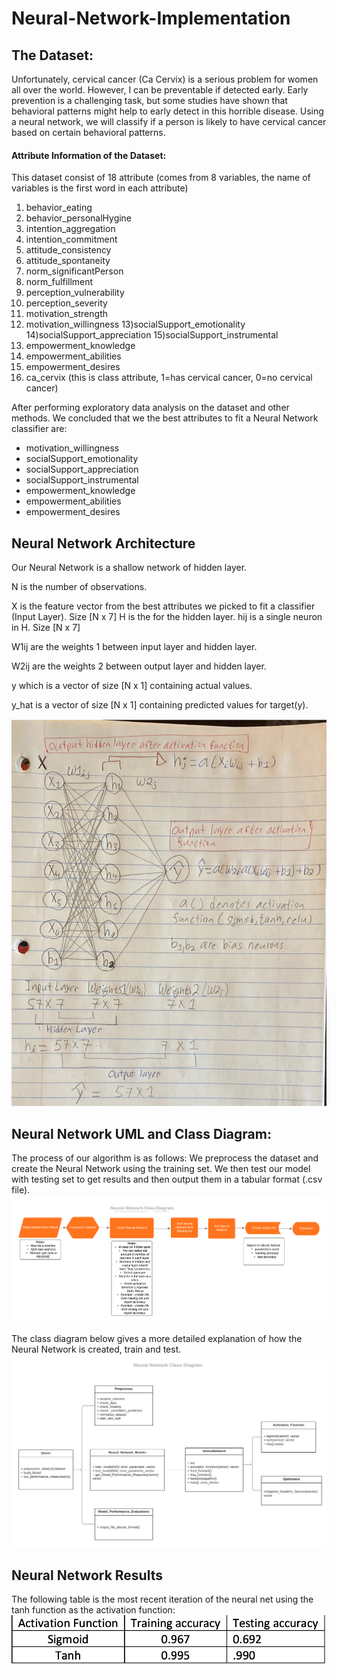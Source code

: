# Neural-Network-Implementation

## The Dataset:
Unfortunately, cervical cancer (Ca Cervix) is a serious problem for women all over the world.
However, I can be preventable if detected early. Early prevention is a challenging task, but some studies
have shown that behavioral patterns might help to early detect in this horrible disease.
Using a neural network, we will classify if a person is likely to have cervical cancer based on certain
behavioral patterns.
 
#### Attribute Information of the Dataset:
This dataset consist of 18 attribute (comes from 8 variables, the name of variables is the first word in each attribute)
1) behavior_eating
2) behavior_personalHygine
3) intention_aggregation
4) intention_commitment
5) attitude_consistency
6) attitude_spontaneity
7) norm_significantPerson
8) norm_fulfillment
9) perception_vulnerability
10) perception_severity 
11) motivation_strength
12) motivation_willingness 
13)socialSupport_emotionality
14)socialSupport_appreciation
15)socialSupport_instrumental 
16) empowerment_knowledge 
17) empowerment_abilities
18) empowerment_desires
19) ca_cervix (this is class attribute, 1=has cervical cancer, 0=no cervical cancer)

After performing exploratory data analysis on the dataset and other methods. We concluded
that we the best attributes to fit a Neural Network classifier are:

- motivation_willingness 
- socialSupport_emotionality 
- socialSupport_appreciation
- socialSupport_instrumental 
- empowerment_knowledge
- empowerment_abilities
- empowerment_desires



## Neural Network Architecture
Our Neural Network is a shallow network of hidden layer.

N is the number of observations.

X is the feature vector from the best attributes we picked to fit a classifier (Input Layer). Size [N x 7] H is the for the hidden layer. hij is a single neuron in H. Size [N x 7]

W1ij are the weights 1 between input layer and hidden layer.

W2ij are the weights 2 between output layer and hidden layer.

y which is a vector of size [N x 1] containing actual values.

y_hat is a vector of size [N x 1] containing predicted values for target(y).

![Neural Network Flow](https://github.com/JaimeGoB/Neural-Network-Implementation/blob/master/images/nn-architecture.png)


## Neural Network UML and Class Diagram:
The process of our algorithm is as follows:
We preprocess the dataset and create the Neural Network using the training set. We then test our model with testing set to get results and then output them in a tabular format (.csv file).
![Neural Network Flow](https://github.com/JaimeGoB/Neural-Network-Implementation/blob/master/images/Neural-Network-Flow.png)

The class diagram below gives a more detailed explanation of how the Neural Network is created, train and test.
![Neural Network Flow](https://github.com/JaimeGoB/Neural-Network-Implementation/blob/master/images/Neural-Network.png)

## Neural Network Results
The following table is the most recent iteration of the neural net using the tanh function as the activation function:
![Neural Network Flow](https://github.com/JaimeGoB/Neural-Network-Implementation/blob/master/images/accuracy.png)

